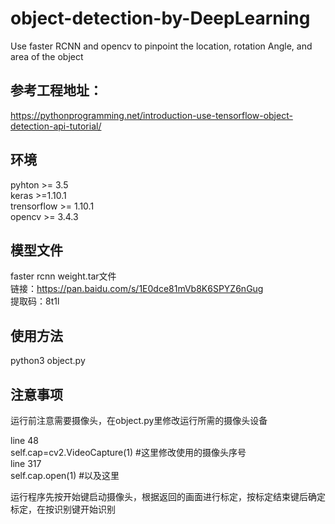 # object-detection-by-DeepLearning
Use faster RCNN and opencv to pinpoint the location, rotation Angle, and area of the object

## 参考工程地址：

https://pythonprogramming.net/introduction-use-tensorflow-object-detection-api-tutorial/

## 环境
pyhton >= 3.5 </br>
keras >=1.10.1 </br>
trensorflow >= 1.10.1 </br>
opencv >= 3.4.3

## 模型文件

faster rcnn weight.tar文件 </br>
链接：https://pan.baidu.com/s/1E0dce81mVb8K6SPYZ6nGug  </br>
提取码：8t1l 

## 使用方法

python3 object.py

## 注意事项

运行前注意需要摄像头，在object.py里修改运行所需的摄像头设备 </br>

line 48 </br>
self.cap=cv2.VideoCapture(1) #这里修改使用的摄像头序号  </br>
line 317 </br>
self.cap.open(1)             #以及这里 </br> 

运行程序先按开始键启动摄像头，根据返回的画面进行标定，按标定结束键后确定标定，在按识别键开始识别
